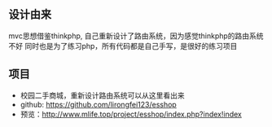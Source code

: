 ## 设计由来
mvc思想借鉴thinkphp, 自己重新设计了路由系统，因为感觉thinkphp的路由系统不好
同时也是为了练习php，所有代码都是自己手写，是很好的练习项目
## 项目
* 校园二手商城，重新设计路由系统可以从这里看出来
* github: https://github.com/lirongfei123/esshop
* 预览：http://www.mlife.top/project/esshop/index.php?index!index
